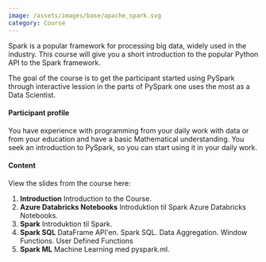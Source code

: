 ```yaml
---
image: /assets/images/base/apache_spark.svg
category: Course
---
```


Spark is a popular framework for processing big data, widely used in the industry. This course will give you a short introduction to the popular Python API to the Spark framework.<!--more-->

The goal of the course is to get the participant started using PySpark through interactive lession in the parts of PySpark one uses the most as a Data Scientist.

<h4>Participant profile</h4>

You have experience with programming from your daily work with data or from your education and have a basic Mathematical understanding. You seek an introduction to PySpark, so you can start using it in your daily work.

<h4>Content</h4>

View the slides from the course here:

<ol>
    <li><b>Introduction</b> Introduction to the Course.</li>
    <li><b>Azure Databricks Notebooks</b> Introduktion til Spark Azure Databricks Notebooks.</li>
    <li><b>Spark</b> Introduktion til Spark.</li>
    <li><b>Spark SQL</b> DataFrame API'en. Spark SQL. Data Aggregation. Window Functions. User Defined Functions</li>
    <li><b>Spark ML</b> Machine Learning med pyspark.ml.</li>
</ol>
